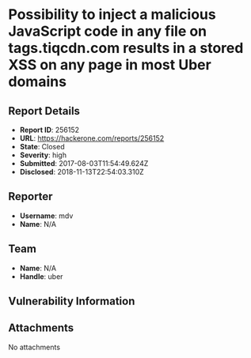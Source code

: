 # Possibility to inject a malicious JavaScript code in any file on tags.tiqcdn.com results in a stored XSS on any page in most Uber domains

## Report Details
- **Report ID**: 256152
- **URL**: https://hackerone.com/reports/256152
- **State**: Closed
- **Severity**: high
- **Submitted**: 2017-08-03T11:54:49.624Z
- **Disclosed**: 2018-11-13T22:54:03.310Z

## Reporter
- **Username**: mdv
- **Name**: N/A

## Team
- **Name**: N/A
- **Handle**: uber

## Vulnerability Information


## Attachments
No attachments
